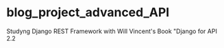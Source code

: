# blog_project_advanced_API

Studyng Django REST Framework with Will Vincent's Book "Django for API 2.2
